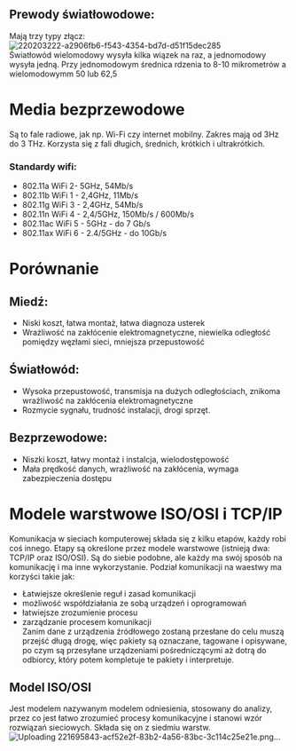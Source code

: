 ## Prewody światłowodowe:
Mają trzy typy złącz:  
![220203222-a2906fb6-f543-4354-bd7d-d51f15dec285](https://github.com/user-attachments/assets/4c74ce83-043d-4173-bcd5-360019725454)  
Światłowód wielomodowy wysyła kilka wiązek na raz, a jednomodowy wysyła jedną. Przy jednomodowym średnica rdzenia to 8-10 mikrometrów a wielomodowymm 50 lub 62,5
# Media bezprzewodowe
Są to fale radiowe, jak np. Wi-Fi czy internet mobilny. Zakres mają od 3Hz do 3 THz. Korzysta się z fali długich, średnich, krótkich i ultrakrótkich.
### Standardy wifi:
- 802.11a WiFi 2- 5GHz, 54Mb/s
- 802.11b WiFi 1 - 2,4GHz, 11Mb/s
- 802.11g WiFi 3 - 2,4GHz, 54Mb/s
- 802.11n WiFi 4 - 2,4/5GHz, 150Mb/s / 600Mb/s
- 802.11ac WiFi 5 - 5GHz - do 7 Gb/s
- 802.11ax WiFi 6 - 2.4/5GHz - do 10Gb/s
# Porównanie
## Miedź:
- Niski koszt, łatwa montaż, łatwa diagnoza usterek
- Wrażliwość na zakłócenie elektromagnetyczne, niewielka odległość pomiędzy węzłami sieci, mniejsza przepustowość
## Światłowód:
- Wysoka przepustowość, transmisja na dużych odległościach, znikoma wrażliwość na zakłócenia elektromagnetyczne
- Rozmycie sygnału, trudność instalacji, drogi sprzęt.
## Bezprzewodowe:
- Niszki koszt, łatwy montaż i instalcja, wielodostępowość
- Mała prędkość danych, wrażliwość na zakłócenia, wymaga zabezpieczenia dostępu
# Modele warstwowe ISO/OSI i TCP/IP
Komunikacja w sieciach komputerowej składa się z kilku etapów, każdy robi coś innego. Etapy są określone przez modele warstwowe (istnieją dwa: TCP/IP oraz ISO/OSI). Są do siebie podobne, ale każdy ma swój sposób na komunikację i ma inne wykorzystanie. Podział komunikacji na waestwy ma korzyści takie jak:
- Łatwiejsze określenie reguł i zasad komunikacji
- możliwość współdziałania ze sobą urządzeń i oprogramowań
- łatwiejsze zrozumienie procesu
- zarządzanie procesem komunikacji  
Zanim dane z urządzenia źródłowego zostaną przesłane do celu muszą przejść długą drogę, więc pakiety są oznaczane, tagowane i opisywane, po czym są przesyłane urządzeniami pośredniczącymi aż dotrą do odbiorcy, który potem kompletuje te pakiety i interpretuje.
## Model ISO/OSI
Jest modelem nazywanym modelem odniesienia, stosowany do analizy, przez co jest łatwo zrozumieć procesy komunikacyjne i stanowi wzór rozwiązań sieciowych. Składa się on z siedmiu warstw.
![Uploading 221695843-acf52e2f-83b2-4a56-83bc-3c114c25e21e.png…]()
